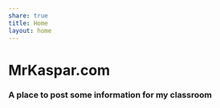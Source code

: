 ```yaml
---
share: true
title: Home
layout: home
---
```


# MrKaspar.com

### A place to post some information for my classroom